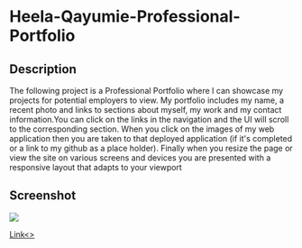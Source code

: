 # Heela-Qayumie-Professional-Portfolio
## Description

The following project is a Professional Portfolio where I can showcase my projects for potential employers to view. My portfolio includes my name, a recent photo and links to sections about myself, my work and my contact information.You can click on the links in the navigation and the UI will scroll to the corresponding section. When you click on the images of my web application then you are taken to that deployed application (if it's completed or a link to my github as a place holder). Finally when you resize the page or view the site on various screens and devices you are presented with a responsive layout that adapts to your viewport

## Screenshot

 <img src="/Users/owner/bootcamp/Challenges/Heela-Qayumie-Portfolio/images/41EA8D5A-53F8-4FD0-895C-1317FAB747A6.jpeg">

<a href="https://hqayumie.github.io/Heela-Qayumie-Portfolio/" target="_blank">Link<>

